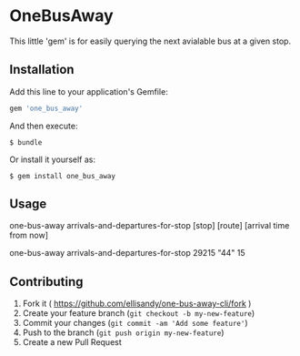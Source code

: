 # OneBusAway

This little 'gem' is for easily querying the next avialable bus at a given stop.

## Installation

Add this line to your application's Gemfile:

```ruby
gem 'one_bus_away'
```

And then execute:

    $ bundle

Or install it yourself as:

    $ gem install one_bus_away

## Usage


one-bus-away arrivals-and-departures-for-stop [stop] [route] [arrival time from now]

one-bus-away arrivals-and-departures-for-stop 29215 "44" 15
## Contributing

1. Fork it ( https://github.com/ellisandy/one-bus-away-cli/fork )
2. Create your feature branch (`git checkout -b my-new-feature`)
3. Commit your changes (`git commit -am 'Add some feature'`)
4. Push to the branch (`git push origin my-new-feature`)
5. Create a new Pull Request

